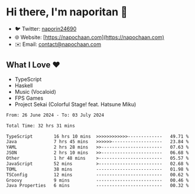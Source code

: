 # Hi there, I'm naporitan 👋

- 🐦 Twitter: [naporin24690](https://twitter.com/naporin24690)
- 🌐 Website: [https://napochaan.com](https://napochaan.com)
- ✉️ Email: [contact@napochaan.com](mailto:contact@napochaan.com)

## What I Love ❤️
- TypeScript
- Haskell
- Music (Vocaloid)
- FPS Games
- Project Sekai (Colorful Stage! feat. Hatsune Miku)

<!--START_SECTION:waka-->

```txt
From: 26 June 2024 - To: 03 July 2024

Total Time: 32 hrs 31 mins

TypeScript        16 hrs 10 mins  >>>>>>>>>>>>-------------   49.71 %
Java              7 hrs 45 mins   >>>>>>-------------------   23.84 %
YAML              2 hrs 28 mins   >>-----------------------   07.63 %
JSON              2 hrs 10 mins   >>-----------------------   06.68 %
Other             1 hr 48 mins    >------------------------   05.57 %
JavaScript        52 mins         >------------------------   02.68 %
TOML              38 mins         -------------------------   01.98 %
TSConfig          12 mins         -------------------------   00.62 %
Groovy            9 mins          -------------------------   00.46 %
Java Properties   6 mins          -------------------------   00.32 %
```

<!--END_SECTION:waka-->

